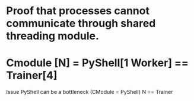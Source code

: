 #  Proof that processes cannot communicate through shared threading module.
# Cmodule [N] = PyShell[1 Worker] == Trainer[4]
Issue PyShell can be a bottleneck
(CModule = PyShell) N == Trainer
